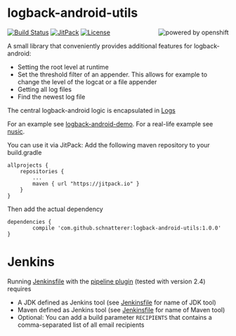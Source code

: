 logback-android-utils
====================

 [![Build Status](https://jenkins.schnatterer.info/job/logback-android-utils/badge/icon)](https://jenkins.schnatterer.info/job/logback-android-utils/)
 [![JitPack](https://jitpack.io/v/schnatterer/logback-android-utils.svg)](https://jitpack.io/#schnatterer/logback-android-utils)
 [![License](https://img.shields.io/github/license/schnatterer/logback-android-utils.svg)](LICENSE)
 [<img alt="powered by openshift" align="right" src="https://www.openshift.com/images/logos/powered_by_openshift.png"/>](https://www.openshift.com/)
 
A small library that conveniently provides additional features for logback-android:

- Setting the root level at runtime
- Set the threshold filter of an appender. This allows for example to change the level of the logcat or a file appender
- Getting all log files
- Find the newest log file

The central logback-android logic is encapsulated in [Logs](src/main/java/info/schnatterer/logbackandroidutils/Logs.java)
 
For an example see [logback-android-demo](https://github.com/schnatterer/logback-android-demo/).
For a real-life example see [nusic](https://github.com/schnatterer/nusic).

You can use it via JitPack:
Add the following maven repository to your build.gradle

	allprojects {
		repositories {
			...
			maven { url "https://jitpack.io" }
		}
	}
Then add the actual dependency

	dependencies {
	        compile 'com.github.schnatterer:logback-android-utils:1.0.0'
	}
    

# Jenkins
Running [Jenkinsfile](Jenkinsfile) with the [pipeline plugin](https://wiki.jenkins-ci.org/display/JENKINS/Pipeline+Plugin) (tested with version 2.4) requires
- A JDK defined as  Jenkins tool (see [Jenkinsfile](Jenkinsfile) for name of JDK tool)
- Maven defined as Jenkins tool (see [Jenkinsfile](Jenkinsfile) for name of Maven tool)
- Optional: You can add a build parameter `RECIPIENTS` that contains a comma-separated list of all email recipients
